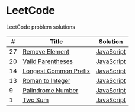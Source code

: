# LeetCode
LeetCode problem solutions



| #  | Title                                                                         | Solution                               |
| -- | ----------------------------------------------------------------------------- | -------------------------------------- |
| 27 | [Remove Element](https://leetcode.com/problems/remove-element/)               | [JavaScript](remove-element.js)        |
| 20 | [Valid Parentheses](https://leetcode.com/problems/valid-parentheses/)         | [JavaScript](valid-parentheses.js)     |
| 14 | [Longest Common Prefix](https://leetcode.com/problems/longest-common-prefix/) | [JavaScript](longest-common-prefix.js) |
| 13 | [Roman to Integer](https://leetcode.com/problems/roman-to-integer/)           | [JavaScript](roman-to-integer.js)      |
| 9  | [Palindrome Number](https://leetcode.com/problems/palindrome-number/)         | [JavaScript](palindrome-number.js)     | 
| 1  | [Two Sum](https://leetcode.com/problems/two-sum/)                             | [JavaScript](two-sum.js)               |
